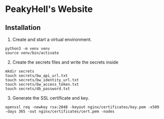# PeakyHell's Website

## Installation

1. Create and start a virtual environment.
```
python3 -m venv venv
source venv/bin/activate
```

2. Create the secrets files and write the secrets inside
```
mkdir secrets
touch secrets/bw_api_url.txt
touch secrets/bw_identity_url.txt
touch secrets/bw_access_token.txt
touch secrets/db_password.txt
```

3. Generate the SSL certificate and key.
```
openssl req -newkey rsa:2048 -keyout nginx/certificates/key.pem -x509 -days 365 -out nginx/certificates/cert.pem -nodes
```
